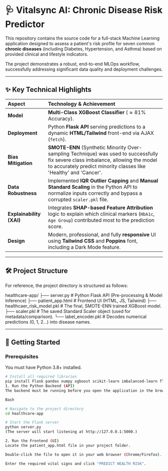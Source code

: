 # 🩺 Vitalsync AI: Chronic Disease Risk Predictor

This repository contains the source code for a full-stack Machine Learning application designed to assess a patient's risk profile for seven common **chronic diseases** (including Diabetes, Hypertension, and Asthma) based on provided clinical and lifestyle indicators.

The project demonstrates a robust, end-to-end MLOps workflow, successfully addressing significant data quality and deployment challenges.

---

## ✨ Key Technical Highlights

| Aspect | Technology & Achievement |
| :--- | :--- |
| **Model** | **Multi-Class XGBoost Classifier** ($\approx 81\%$ Accuracy). |
| **Deployment** | Python **Flask API** serving predictions to a dynamic **HTML/Tailwind** front-end via AJAX (`fetch`). |
| **Bias Mitigation** | **SMOTE-ENN** (Synthetic Minority Over-sampling Technique) was used to successfully fix severe class imbalance, allowing the model to accurately predict minority classes like 'Healthy' and 'Cancer'. |
| **Data Robustness** | Implemented **IQR Outlier Capping** and **Manual Standard Scaling** in the Python API to normalize inputs correctly and bypass a corrupted `scaler.pkl` file. |
| **Explainability (XAI)** | Integrates **SHAP-based Feature Attribution** logic to explain which clinical markers (`HbA1c`, `Age Group`) contributed most to the prediction score. |
| **Design** | Modern, professional, and fully **responsive** UI using **Tailwind CSS** and **Poppins** font, including a Dark Mode feature. |

---

## 🛠️ Project Structure

For reference, the project directory is structured as follows:

healthcare-app/ ├── server.py # Python Flask API (Pre-processing & Model Inference) ├── patient_app.html # Frontend UI (HTML, JS, Tailwind) ├── healthcaer_risk_model.pkl # The final, SMOTE-ENN trained XGBoost model. ├── scaler.pkl # The saved Standard Scaler object (used for metadata/comparison). └── label_encoder.pkl # Decodes numerical predictions (0, 1, 2...) into disease names.


---

## 🚀 Getting Started

### Prerequisites

You must have Python 3.8+ installed.

```bash
# Install all required libraries
pip install Flask pandas numpy xgboost scikit-learn imbalanced-learn flask-cors
1. Run the Python Backend (API)
The backend must be running before you open the application in the browser.

Bash

# Navigate to the project directory
cd healthcare-app

# Start the Flask server
python server.py
(The server will start listening at http://127.0.0.1:5000.)

2. Run the Frontend (UI)
Locate the patient_app.html file in your project folder.

Double-click the file to open it in your web browser (Chrome/Firefox).

Enter the required vital signs and click "PREDICT HEALTH RISK".
